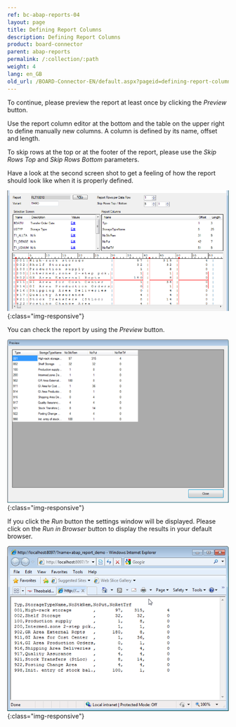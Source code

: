```yaml
---
ref: bc-abap-reports-04
layout: page
title: Defining Report Columns
description: Defining Report Columns
product: board-connector
parent: abap-reports
permalink: /:collection/:path
weight: 4
lang: en_GB
old_url: /BOARD-Connector-EN/default.aspx?pageid=defining-report-columns
---
```


To continue, please preview the report at least once by clicking the *Preview* button.

Use the report column editor at the bottom and the table on the upper right to define manually new columns. A column is defined by its name, offset and length.

To skip rows at the top or at the footer of the report, please use the *Skip Rows Top* and *Skip Rows Bottom* parameters.

Have a look at the second screen shot to get a feeling of how the report should look like when it is properly defined.

![Report-Columns](/img/content/Report-Columns.png){:class="img-responsive"}

You can check the report by using the *Preview* button.

![Report-Preview](/img/content/Report-Preview.png){:class="img-responsive"}

If you click the *Run* button the settings window will be displayed. Please click on the *Run in Browser* button to display the results in your default browser.

![Report-Output](/img/content/Report-Output.png){:class="img-responsive"}